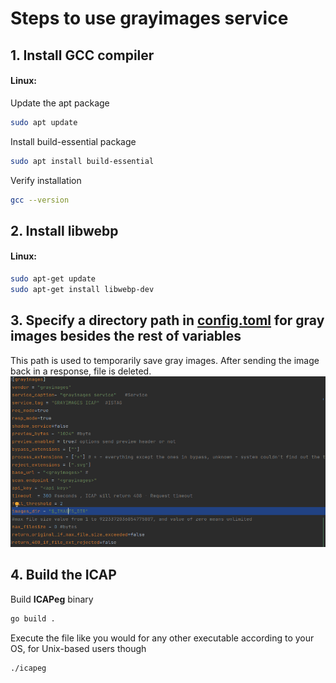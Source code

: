 # Steps to use grayimages service 

## 1. Install GCC compiler
#### Linux:
Update the apt package
```bash
sudo apt update
```
Install build-essential package 
```bash
sudo apt install build-essential
```
Verify installation
```bash
gcc --version
```
## 2. Install libwebp
#### Linux:
```bash
sudo apt-get update
sudo apt-get install libwebp-dev
```

## 3. Specify a directory path in [config.toml](https://github.com/egirna/icapeg/blob/develop/config.toml) for gray images besides the rest of variables
This path is used to temporarily save gray images. After sending the image back in a response, file is deleted.
![example cofig](grayImgs.png)

## 4. Build the ICAP
Build **ICAPeg** binary

```bash
go build .
```

Execute the file like you would for any other executable according to your OS, for Unix-based users though

```bash
./icapeg
```